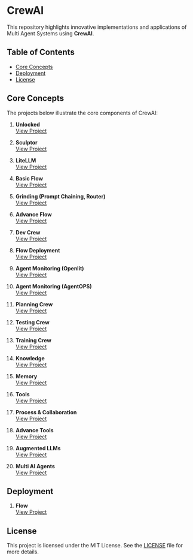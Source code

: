 # CrewAI

This repository highlights innovative implementations and applications of Multi Agent Systems using **CrewAI**.

## Table of Contents

- [Core Concepts](#core-concepts)
- [Deployment](#deployment)
- [License](#license)

## Core Concepts

The projects below illustrate the core components of CrewAI:

1. **Unlocked**  
   [View Project](https://github.com/EngineerAbdulQadir/CrewAI/tree/main/Gauge/01%20-%20Unlocked/uv-helloworld)

2. **Sculptor**  
   [View Project](https://github.com/EngineerAbdulQadir/CrewAI/tree/main/Gauge/02%20-%20Sculptor/uv-project)

3. **LiteLLM**  
   [View Project](https://github.com/EngineerAbdulQadir/CrewAI/tree/main/Gauge/03%20-%20LiteLLM/litellm-project)

4. **Basic Flow**  
   [View Project](https://github.com/EngineerAbdulQadir/CrewAI/tree/main/Gauge/04%20-%20Basic%20Flow/crew_flow)

5. **Grinding (Prompt Chaining, Router)**  
   [View Project](https://github.com/EngineerAbdulQadir/CrewAI/tree/main/Gauge/05%20-%20Grinding%20(Prompt%20Chaining%2C%20Router)/grinding)

6. **Advance Flow**  
   [View Project]()

7. **Dev Crew**  
   [View Project](https://github.com/EngineerAbdulQadir/CrewAI/tree/main/Gauge/07%20-%20Dev%20Crew)

8. **Flow Deployment**  
   [View Project](https://github.com/EngineerAbdulQadir/CrewAI/tree/main/Gauge/08%20-%20Flow%20Deployment/deploy)

9. **Agent Monitoring (Openlit)**  
   [View Project](https://github.com/EngineerAbdulQadir/CrewAI/tree/main/Gauge/09%20-%20Agent%20Monitoring%20(Openlit)/monitoring)

10. **Agent Monitoring (AgentOPS)**  
    [View Project](https://github.com/EngineerAbdulQadir/CrewAI/tree/main/Gauge/10%20-%20Agent%20Monitoring%20(AgentOps)/monitoring)

11. **Planning Crew**  
    [View Project](https://github.com/EngineerAbdulQadir/CrewAI/tree/main/Gauge/11%20-%20Planning%20Crew)

12. **Testing Crew**  
    [View Project](https://github.com/EngineerAbdulQadir/CrewAI/tree/main/Gauge/12%20-%20Testing%20Crew)

13. **Training Crew**  
    [View Project](https://github.com/EngineerAbdulQadir/CrewAI/tree/main/Gauge/13%20-%20Training%20Crew)

14. **Knowledge**  
    [View Project](https://github.com/EngineerAbdulQadir/CrewAI/tree/main/Gauge/14%20-%20Knowledge)

15. **Memory**  
    [View Project](https://github.com/EngineerAbdulQadir/CrewAI/tree/main/Gauge/15%20-%20Memory)

16. **Tools**  
    [View Project](https://github.com/EngineerAbdulQadir/CrewAI/tree/main/Gauge/16%20-%20Tools)

17. **Process & Collaboration**  
    [View Project](https://github.com/EngineerAbdulQadir/CrewAI/tree/main/Gauge/17%20-%20Process%20%26%20Collaboration)

18. **Advance Tools**  
    [View Project](https://github.com/EngineerAbdulQadir/CrewAI/tree/main/Gauge/18%20-%20Advanced%20Tools)

19. **Augmented LLMs**  
    [View Project]()

20. **Multi AI Agents**  
    [View Project](https://github.com/EngineerAbdulQadir/CrewAI/tree/main/Gauge/20%20-%20Multi%20AI%20Agents)


## Deployment

1. **Flow**  
    [View Project](https://github.com/EngineerAbdulQadir/CrewAI-Flow-Deployment)

## License

This project is licensed under the MIT License. See the [LICENSE](LICENSE) file for more details.

